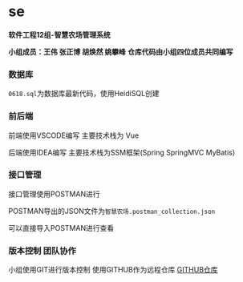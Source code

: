 # se
**软件工程12组-智慧农场管理系统**

**小组成员：王伟 张正博 胡焕然 姚攀峰**
**仓库代码由小组四位成员共同编写**

### 数据库
`0618.sql`为数据库最新代码，使用HeidiSQL创建

### 前后端

前端使用VSCODE编写  主要技术栈为 Vue


后端使用IDEA编写    主要技术栈为SSM框架(Spring SpringMVC MyBatis)

### 接口管理

接口管理使用POSTMAN进行


POSTMAN导出的JSON文件为`智慧农场.postman_collection.json`


可以直接导入POSTMAN进行查看

### 版本控制 团队协作
小组使用GIT进行版本控制
使用GITHUB作为远程仓库
[GITHUB仓库](https://github.com/10yao01/se)